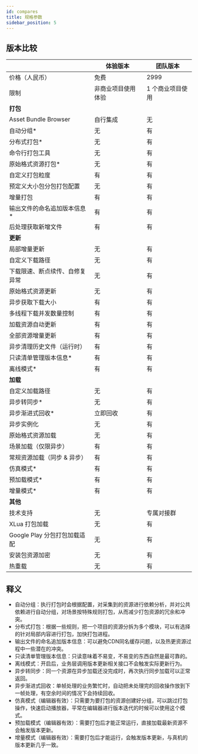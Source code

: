 ```yaml
---
id: compares
title: 规格参数
sidebar_position: 5
---
```

## 版本比较

|                                | 体验版本           | 团队版本         |
| ------------------------------ | ------------------ | ---------------- |
| 价格（人民币）                 | 免费               | 2999             |
| 限制                           | 非商业项目使用体验 | 1 个商业项目使用 |
| **打包**                       |                    |                  |
| Asset Bundle Browser           | 自行集成           | 无               |
| 自动分组*                      | 无                 | 有               |
| 分布式打包*                    | 无                 | 有               |
| 命令行打包工具                 | 无                 | 有               |
| 原始格式资源打包*              | 无                 | 有               |
| 自定义打包粒度                 | 有                  | 有               |
| 预定义大小包分包打包配置       | 无                 | 有               |
| 增量打包                       | 有                 | 有               |
| 输出文件的命名追加版本信息*    | 有                 | 有               |
| 后处理获取新增文件             | 有                 | 有               |
| **更新**                       |                    |                  |
| 局部增量更新                   | 无                 | 有               |
| 自定义下载路径                 | 无                 | 有               |
| 下载限速、断点续传、自修复异常 | 无                 | 有               |
| 原始格式资源更新               | 无                 | 有               |
| 异步获取下载大小               | 有                 | 有               |
| 多线程下载并发数量控制         | 有                 | 有               |
| 加载资源自动更新               | 有                 | 有               |
| 全部资源增量更新               | 有                 | 有               |
| 异步清理历史文件（运行时）     | 有                 | 有               |
| 只读清单管理版本信息*          | 有                 | 有               |
| 离线模式*                      | 有                 | 有               |
| **加载**                       |                    |                  |
| 自定义加载路径                 | 无                 | 有               |
| 异步转同步*                    | 无                 | 有               |
| 异步渐进式回收*                | 立即回收           | 有               |
| 异步实例化                     | 无                 | 有               |
| 原始格式资源加载               | 无                 | 有               |
| 场景加载（仅限异步）           | 有                 | 有               |
| 常规资源加载（同步 & 异步）    | 有                 | 有               |
| 仿真模式*                      | 有                 | 有               |
| 预加载模式*                    | 有                 | 有               |
| 增量模式*                      | 有                 | 有               |
| **其他**                       |                    |                  |
| 技术支持                       | 无                 | 专属对接群       |
| XLua 打包加载                  | 无                 | 有               |
| Google Play 分包打包加载适配   | 无                 | 有               |
| 安装包资源加密                 | 无                 | 有               |
| 热重载                       | 无                 | 有               |

## 释义

- 自动分组：执行打包时会根据配置，对采集到的资源进行依赖分析，并对公共依赖进行自动分组，对场景按特殊规则打包，从而减少打包资源的冗余和冲突。
- 分布式打包：根据一些规则，把一个项目的资源分拆为多个模块，可以有选择的针对局部内容进行打包，加快打包进程。
- 输出文件的命名追加版本信息：可以避免CDN同名缓存问题，以及热更资源过程中一些潜在的冲突。
- 只读清单管理版本信息：只读意味着不易变，不易变的东西自然是最可靠的。
- 离线模式：开启后，业务层调用版本更新相关接口不会触发实际更新行为。
- 异步转同步：同一个资源在异步加载还没完成时，再次执行同步加载可以正常返回。
- 异步渐进式回收：单帧处理的业务繁忙时，自动把未处理完的回收操作放到下一帧处理，有空余时间的情况下会持续回收。
- 仿真模式（编辑器有效）：只需要为要打包的资源创建好分组，可以跳过打包操作，快速启动播放器，平常在编辑器进行版本迭代的时候可以使用这个模式。
- 预加载模式（编辑器有效）：需要打包后才能正常运行，直接加载最新资源不会触发版本更新。
- 增量模式（编辑器有效）：需要打包后才能运行，会触发版本更新，与真机的版本更新几乎一致。